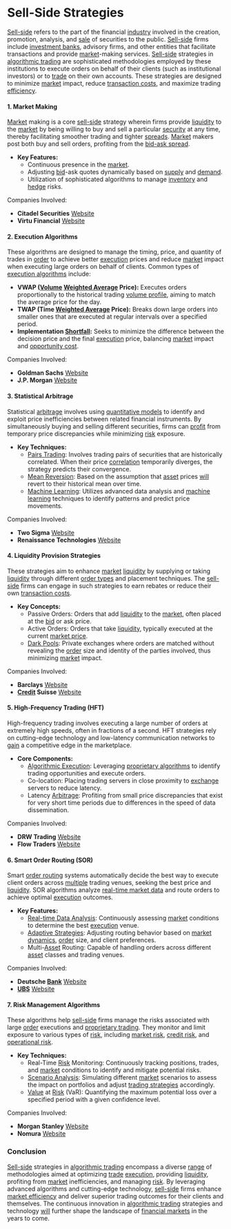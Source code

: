 # Sell-Side Strategies

[Sell-side](../s/sell-side.md) refers to the part of the financial [industry](../i/industry.md) involved in the creation, promotion, analysis, and [sale](../s/sale.md) of securities to the public. [Sell-side](../s/sell-side.md) firms include [investment banks](../i/investment_bank_(ib).md), advisory firms, and other entities that facilitate transactions and provide [market](../m/market.md)-making services. [Sell-side](../s/sell-side.md) strategies in [algorithmic trading](../a/algorithmic_trading.md) are sophisticated methodologies employed by these institutions to execute orders on behalf of their clients (such as institutional investors) or to [trade](../t/trade.md) on their own accounts. These strategies are designed to minimize [market](../m/market.md) impact, reduce [transaction costs](../t/transaction_costs.md), and maximize trading [efficiency](../e/efficiency.md).

#### 1. Market Making

[Market](../m/market.md) making is a core [sell-side](../s/sell-side.md) strategy wherein firms provide [liquidity](../l/liquidity.md) to the [market](../m/market.md) by being willing to buy and sell a particular [security](../s/security.md) at any time, thereby facilitating smoother trading and tighter [spreads](../s/spreads.md). [Market](../m/market.md) makers post both buy and sell orders, profiting from the [bid-ask spread](../b/bid-ask_spread.md).

- **Key Features:**
  - Continuous presence in the [market](../m/market.md).
  - Adjusting [bid](../b/bid.md)-ask quotes dynamically based on [supply](../s/supply.md) and [demand](../d/demand.md).
  - Utilization of sophisticated algorithms to manage [inventory](../i/inventory.md) and [hedge](../h/hedge.md) risks.

Companies Involved:
- **Citadel Securities** [Website](https://www.citadelsecurities.com/)
- **Virtu Financial** [Website](https://www.virtu.com/)

#### 2. Execution Algorithms

These algorithms are designed to manage the timing, price, and quantity of trades in [order](../o/order.md) to achieve better [execution](../e/execution.md) prices and reduce [market](../m/market.md) impact when executing large orders on behalf of clients. Common types of [execution algorithms](../e/execution_algorithms.md) include:

- **VWAP ([Volume](../v/volume.md) [Weighted Average](../w/weighted_average.md) Price):** Executes orders proportionally to the historical trading [volume profile](../v/volume_profile.md), aiming to match the average price for the day.
- **TWAP (Time [Weighted Average](../w/weighted_average.md) Price):** Breaks down large orders into smaller ones that are executed at regular intervals over a specified period.
- **Implementation [Shortfall](../s/shortfall.md):** Seeks to minimize the difference between the decision price and the final [execution](../e/execution.md) price, balancing [market](../m/market.md) impact and [opportunity cost](../o/opportunity_cost.md).

Companies Involved:
- **Goldman Sachs** [Website](https://www.goldmansachs.com/)
- **J.P. Morgan** [Website](https://www.jpmorgan.com/)

#### 3. Statistical Arbitrage

Statistical [arbitrage](../a/arbitrage.md) involves using [quantitative models](../q/quantitative_models.md) to identify and exploit price inefficiencies between related financial instruments. By simultaneously buying and selling different securities, firms can [profit](../p/profit.md) from temporary price discrepancies while minimizing [risk](../r/risk.md) exposure.

- **Key Techniques:**
  - [Pairs Trading](../p/pairs_trading.md): Involves trading pairs of securities that are historically correlated. When their price [correlation](../c/correlation.md) temporarily diverges, the strategy predicts their convergence.
  - [Mean Reversion](../m/mean_reversion.md): Based on the assumption that [asset](../a/asset.md) prices [will](../w/will.md) revert to their historical mean over time.
  - [Machine Learning](../m/machine_learning.md): Utilizes advanced data analysis and [machine learning](../m/machine_learning.md) techniques to identify patterns and predict price movements.

Companies Involved:
- **Two Sigma** [Website](https://www.twosigma.com/)
- **Renaissance Technologies** [Website](https://www.rentec.com/)

#### 4. Liquidity Provision Strategies

These strategies aim to enhance [market](../m/market.md) [liquidity](../l/liquidity.md) by supplying or taking [liquidity](../l/liquidity.md) through different [order types](../o/order_types_in_trading.md) and placement techniques. The [sell-side](../s/sell-side.md) firms can engage in such strategies to earn rebates or reduce their own [transaction costs](../t/transaction_costs.md).

- **Key Concepts:**
  - Passive Orders: Orders that add [liquidity](../l/liquidity.md) to the [market](../m/market.md), often placed at the [bid](../b/bid.md) or ask price.
  - Active Orders: Orders that take [liquidity](../l/liquidity.md), typically executed at the current [market price](../m/market_price.md).
  - [Dark Pools](../d/dark_pools.md): Private exchanges where orders are matched without revealing the [order](../o/order.md) size and identity of the parties involved, thus minimizing [market](../m/market.md) impact.

Companies Involved:
- **Barclays** [Website](https://home.barclays/)
- **[Credit](../c/credit.md) Suisse** [Website](https://www.credit-suisse.com/)

#### 5. High-Frequency Trading (HFT)

High-frequency trading involves executing a large number of orders at extremely high speeds, often in fractions of a second. HFT strategies rely on cutting-edge technology and low-latency communication networks to [gain](../g/gain.md) a competitive edge in the marketplace.

- **Core Components:**
  - [Algorithmic Execution](../a/algorithmic_execution.md): Leveraging [proprietary algorithms](../p/proprietary_algorithms.md) to identify trading opportunities and execute orders.
  - Co-location: Placing trading servers in close proximity to [exchange](../e/exchange.md) servers to reduce latency.
  - Latency [Arbitrage](../a/arbitrage.md): Profiting from small price discrepancies that exist for very short time periods due to differences in the speed of data dissemination.

Companies Involved:
- **DRW Trading** [Website](https://drw.com/)
- **Flow Traders** [Website](https://www.flowtraders.com/)

#### 6. Smart Order Routing (SOR)

Smart [order routing](../o/order_routing.md) systems automatically decide the best way to execute client orders across [multiple](../m/multiple.md) trading venues, seeking the best price and [liquidity](../l/liquidity.md). SOR algorithms analyze [real-time market data](../r/real-time_market_data.md) and route orders to achieve optimal [execution](../e/execution.md) outcomes.

- **Key Features:**
  - [Real-time Data Analysis](../r/real-time_data_analysis.md): Continuously assessing [market](../m/market.md) conditions to determine the best [execution](../e/execution.md) venue.
  - [Adaptive Strategies](../a/adaptive_strategies.md): Adjusting routing behavior based on [market dynamics](../m/market_dynamics.md), [order](../o/order.md) size, and client preferences.
  - Multi-[Asset](../a/asset.md) Routing: Capable of handling orders across different [asset](../a/asset.md) classes and trading venues.

Companies Involved:
- **Deutsche [Bank](../b/bank.md)** [Website](https://www.db.com/)
- **[UBS](../u/ubs.md)** [Website](https://www.ubs.com/)

#### 7. Risk Management Algorithms

These algorithms help [sell-side](../s/sell-side.md) firms manage the risks associated with large [order](../o/order.md) executions and [proprietary trading](../p/proprietary_trading.md). They monitor and limit exposure to various types of [risk](../r/risk.md), including [market risk](../m/market_risk.md), [credit risk](../c/credit_risk.md), and [operational risk](../o/operational_risk.md).

- **Key Techniques:**
  - Real-Time [Risk](../r/risk.md) Monitoring: Continuously tracking positions, trades, and [market](../m/market.md) conditions to identify and mitigate potential risks.
  - [Scenario Analysis](../s/scenario_analysis.md): Simulating different [market](../m/market.md) scenarios to assess the impact on portfolios and adjust [trading strategies](../t/trading_strategies.md) accordingly.
  - [Value](../v/value.md) at [Risk](../r/risk.md) (VaR): Quantifying the maximum potential loss over a specified period with a given confidence level.

Companies Involved:
- **Morgan Stanley** [Website](https://www.morganstanley.com/)
- **Nomura** [Website](https://www.nomura.com/)

### Conclusion

[Sell-side](../s/sell-side.md) strategies in [algorithmic trading](../a/algorithmic_trading.md) encompass a diverse [range](../r/range.md) of methodologies aimed at optimizing [trade](../t/trade.md) [execution](../e/execution.md), providing [liquidity](../l/liquidity.md), profiting from [market](../m/market.md) inefficiencies, and managing [risk](../r/risk.md). By leveraging advanced algorithms and cutting-edge technology, [sell-side](../s/sell-side.md) firms enhance [market efficiency](../m/market_efficiency.md) and deliver superior trading outcomes for their clients and themselves. The continuous innovation in [algorithmic trading](../a/algorithmic_trading.md) strategies and technology [will](../w/will.md) further shape the landscape of [financial markets](../f/financial_market.md) in the years to come.
